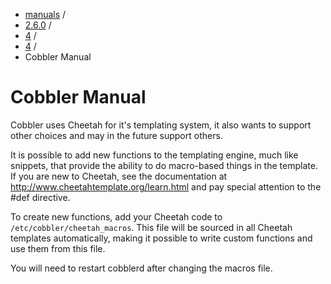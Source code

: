 
<!-- begin content -->

<div id="wrap" class="container">
 <div class="row">
  <div class="span8">
<ul class="breadcrumb"><li><a href="/manuals">manuals</a> <span class="divider">/</span></li><li><a href="/manuals/2.6.0">2.6.0</a> <span class="divider">/</span></li><li><a href="/manuals/2.6.0/4_-_Advanced_Topics.html">4</a> <span class="divider">/</span></li><li><a href="/manuals/2.6.0/4/4_-_Extending_Cobbler.html">4</a> <span class="divider">/</span></li><li class="active">Cobbler Manual</li></ul>
   <h1>Cobbler Manual</h1>
<p>Cobbler uses Cheetah for it's templating system, it also wants to support other
choices and may in the future support others.</p>

<p>It is possible to add new functions to the templating engine, much
like snippets, that provide the ability to do macro-based things
in the template. If you are new to Cheetah, see the documentation at
<a href="http://www.cheetahtemplate.org/learn.html">http://www.cheetahtemplate.org/learn.html</a>
and pay special attention to the #def directive.</p>

<p>To create new functions, add your Cheetah code to
<code>/etc/cobbler/cheetah_macros</code>. This file will be sourced in all
Cheetah templates automatically, making it possible to write custom
functions and use them from this file.</p>

<p>You will need to restart cobblerd after changing the macros file.</p>
